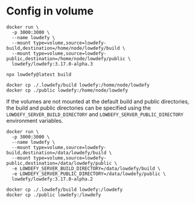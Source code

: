 # Config in volume

```
docker run \
  -p 3000:3000 \
  --name lowdefy \
  --mount type=volume,source=lowdefy-build,destination=/home/node/lowdefy/build \
  --mount type=volume,source=lowdefy-public,destination=/home/node/lowdefy/public \
  lowdefy/lowdefy:3.17.0-alpha.3
```

```
npx lowdefy@latest build
```

```
docker cp ./.lowdefy/build lowdefy:/home/node/lowdefy
docker cp ./public lowdefy:/home/node/lowdefy
```

If the volumes are not mounted at the default build and public directories, the build and public directories can be specified using the `LOWDEFY_SERVER_BUILD_DIRECTORY` and `LOWDEFY_SERVER_PUBLIC_DIRECTORY` environment variables.

```
docker run \
  -p 3000:3000 \
  --name lowdefy \
  --mount type=volume,source=lowdefy-build,destination=/data/lowdefy/build \
  --mount type=volume,source=lowdefy-public,destination=/data/lowdefy/public \
  -e LOWDEFY_SERVER_BUILD_DIRECTORY=/data/lowdefy/build \
  -e LOWDEFY_SERVER_PUBLIC_DIRECTORY=/data/lowdefy/public \
  lowdefy/lowdefy:3.17.0-alpha.2
```

```
docker cp ./.lowdefy/build lowdefy:/lowdefy
docker cp ./public lowdefy:/lowdefy
```